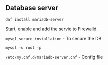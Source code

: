 ## Database server

`dnf install mariadb-server`  

Start, enable and add the servie to Firewalld.  

`mysql_secure_installation` - To secure the DB  

`mysql -u root -p`  

`/etc/my.cnf.d/mariadb-server.cnf` - Config file  